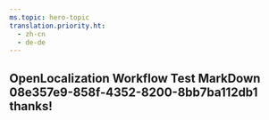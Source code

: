 ```yaml
---
ms.topic: hero-topic
translation.priority.ht: 
  - zh-cn
  - de-de
---
```

## OpenLocalization Workflow Test MarkDown 08e357e9-858f-4352-8200-8bb7ba112db1 thanks!
